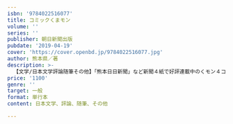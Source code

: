 ```yaml
---
isbn: '9784022516077'
title: コミックくまモン
volume: ''
series: ''
publisher: 朝日新聞出版
pubdate: '2019-04-19'
cover: 'https://cover.openbd.jp/9784022516077.jpg'
author: 熊本県／著
description: >-
  【文学/日本文学評論随筆その他】「熊本日日新聞」など新聞４紙で好評連載中のくモン４コマの単行本化。１年分の新聞掲載作品350本以上をフルカラーで収録。未掲載作品やくまモン謎解きなどオマケ要素も充実。総ルビのため小さなお子様でも楽しめる一冊です。
price: '1100'
genre: ''
target: 一般
format: 単行本
content: 日本文学、評論、随筆、その他

---
```

